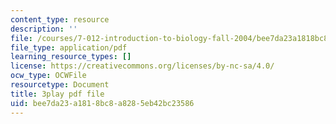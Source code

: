 ```yaml
---
content_type: resource
description: ''
file: /courses/7-012-introduction-to-biology-fall-2004/bee7da23a1818bc8a8285eb42bc23586_Eqom7VcaEKI.pdf
file_type: application/pdf
learning_resource_types: []
license: https://creativecommons.org/licenses/by-nc-sa/4.0/
ocw_type: OCWFile
resourcetype: Document
title: 3play pdf file
uid: bee7da23-a181-8bc8-a828-5eb42bc23586
---
```

